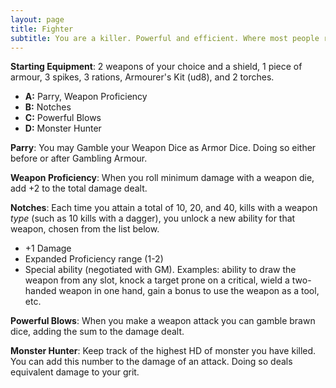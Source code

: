 ```yaml
---
layout: page
title: Fighter
subtitle: You are a killer. Powerful and efficient. Where most people run in terror from monsters that could raze cities, you ready your weapon.
---
```

**Starting Equipment**: 2 weapons of your choice and a shield, 1 piece of armour, 3 spikes, 3 rations, Armourer's Kit (ud8), and 2 torches. 

- **A:** Parry, Weapon Proficiency
- **B:** Notches
- **C:** Powerful Blows
- **D:** Monster Hunter

**Parry**: You may Gamble your Weapon Dice as Armor Dice. Doing so either before or after Gambling Armour.

**Weapon Proficiency**: When you roll minimum damage with a weapon die, add +2 to the total damage dealt.

**Notches**: Each time you attain a total of 10, 20, and 40, kills with a weapon *type* (such as 10 kills with a dagger), you unlock a new ability for that weapon, chosen from the list below.
- +1 Damage
- Expanded Proficiency range (1-2)
- Special ability (negotiated with GM). Examples: ability to draw the weapon from any slot, knock a target prone on a critical, wield a two-handed weapon in one hand, gain a bonus to use the weapon as a tool, etc.

**Powerful Blows**: When you make a weapon attack you can gamble brawn dice, adding the sum to the damage dealt.

**Monster Hunter**: Keep track of the highest HD of monster you have killed. You can add this number to the damage of an attack. Doing so deals equivalent damage to your grit.